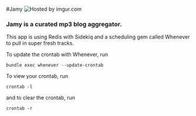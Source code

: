 #Jamy
<img src="http://i.imgur.com/M7QCUKb.jpg" title="Hosted by imgur.com" />

### Jamy is a curated mp3 blog aggregator.  

This app is using Redis with Sidekiq and a scheduling gem called Whenever to pull in super fresh tracks.  

To update the crontab with Whenever, run

```
bundle exec whenever --update-crontab
```

To view your crontab, run

```
crontab -l
```

and to clear the crontab, run
```
crontab -r
```





